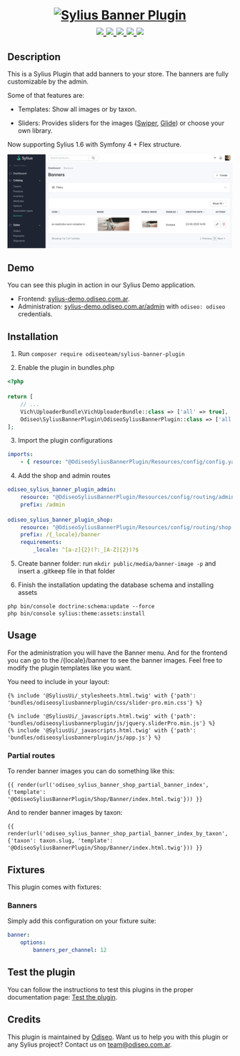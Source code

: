 <h1 align="center">
    <a href="https://odiseo.com.ar/" target="_blank" title="Odiseo">
        <img src="https://github.com/odiseoteam/SyliusBannerPlugin/blob/master/sylius-banner-plugin.png" alt="Sylius Banner Plugin" />
    </a>
    <br />
    <a href="https://packagist.org/packages/odiseoteam/sylius-banner-plugin" title="License" target="_blank">
        <img src="https://img.shields.io/packagist/l/odiseoteam/sylius-banner-plugin.svg" />
    </a>
    <a href="https://packagist.org/packages/odiseoteam/sylius-banner-plugin" title="Version" target="_blank">
        <img src="https://img.shields.io/packagist/v/odiseoteam/sylius-banner-plugin.svg" />
    </a>
    <a href="http://travis-ci.org/odiseoteam/SyliusBannerPlugin" title="Build status" target="_blank">
        <img src="https://img.shields.io/travis/odiseoteam/SyliusBannerPlugin/master.svg" />
    </a>
    <a href="https://scrutinizer-ci.com/g/odiseoteam/SyliusBannerPlugin/" title="Scrutinizer" target="_blank">
        <img src="https://img.shields.io/scrutinizer/g/odiseoteam/SyliusBannerPlugin.svg" />
    </a>
    <a href="https://packagist.org/packages/odiseoteam/sylius-banner-plugin" title="Total Downloads" target="_blank">
        <img src="https://poser.pugx.org/odiseoteam/sylius-banner-plugin/downloads" />
    </a>
</h1>

## Description

This is a Sylius Plugin that add banners to your store. The banners are fully customizable by the admin.

Some of that features are:

* Templates: Show all images or by taxon.

* Sliders: Provides sliders for the images ([Swiper](https://github.com/nolimits4web/swiper), [Glide](https://github.com/glidejs/glide)) or choose your own library.

Now supporting Sylius 1.6 with Symfony 4 + Flex structure.

<img src="https://github.com/odiseoteam/SyliusBannerPlugin/blob/master/screenshot_1.png" alt="Banners admin">

## Demo

You can see this plugin in action in our Sylius Demo application.

- Frontend: [sylius-demo.odiseo.com.ar](https://sylius-demo.odiseo.com.ar).
- Administration: [sylius-demo.odiseo.com.ar/admin](https://sylius-demo.odiseo.com.ar/admin) with `odiseo: odiseo` credentials.

## Installation

1. Run `composer require odiseoteam/sylius-banner-plugin`

2. Enable the plugin in bundles.php

```php
<?php

return [
    // ...
    Vich\UploaderBundle\VichUploaderBundle::class => ['all' => true],
    Odiseo\SyliusBannerPlugin\OdiseoSyliusBannerPlugin::class => ['all' => true],
];
```

3. Import the plugin configurations

```yml
imports:
    - { resource: "@OdiseoSyliusBannerPlugin/Resources/config/config.yaml" }
```

4. Add the shop and admin routes

```yml
odiseo_sylius_banner_plugin_admin:
    resource: "@OdiseoSyliusBannerPlugin/Resources/config/routing/admin.yaml"
    prefix: /admin

odiseo_sylius_banner_plugin_shop:
    resource: "@OdiseoSyliusBannerPlugin/Resources/config/routing/shop.yaml"
    prefix: /{_locale}/banner
    requirements:
        _locale: ^[a-z]{2}(?:_[A-Z]{2})?$
```

5. Create banner folder: run `mkdir public/media/banner-image -p` and insert a .gitkeep file in that folder

6. Finish the installation updating the database schema and installing assets

```
php bin/console doctrine:schema:update --force
php bin/console sylius:theme:assets:install
```

## Usage

For the administration you will have the Banner menu. And for the frontend you can go to the /{locale}/banner to see the banner images. 
Feel free to modify the plugin templates like you want.

You need to include in your layout:

```twig
{% include '@SyliusUi/_stylesheets.html.twig' with {'path': 'bundles/odiseosyliusbannerplugin/css/slider-pro.min.css'} %}
```
```twig
{% include '@SyliusUi/_javascripts.html.twig' with {'path': 'bundles/odiseosyliusbannerplugin/js/jquery.sliderPro.min.js'} %}
{% include '@SyliusUi/_javascripts.html.twig' with {'path': 'bundles/odiseosyliusbannerplugin/js/app.js'} %}
```

### Partial routes

To render banner images you can do something like this:

```twig
{{ render(url('odiseo_sylius_banner_shop_partial_banner_index', {'template': '@OdiseoSyliusBannerPlugin/Shop/Banner/index.html.twig'})) }}
``` 
   
And to render banner images by taxon:

```twig
{{ render(url('odiseo_sylius_banner_shop_partial_banner_index_by_taxon', {'taxon': taxon.slug, 'template': '@OdiseoSyliusBannerPlugin/Shop/Banner/index.html.twig'})) }}
```

## Fixtures

This plugin comes with fixtures:

### Banners

Simply add this configuration on your fixture suite:

```yml
banner:
    options:
        banners_per_channel: 12
```

## Test the plugin

You can follow the instructions to test this plugins in the proper documentation page: [Test the plugin](doc/tests.md).

## Credits

This plugin is maintained by <a href="https://odiseo.com.ar">Odiseo</a>. Want us to help you with this plugin or any Sylius project? Contact us on <a href="mailto:team@odiseo.com.ar">team@odiseo.com.ar</a>.
